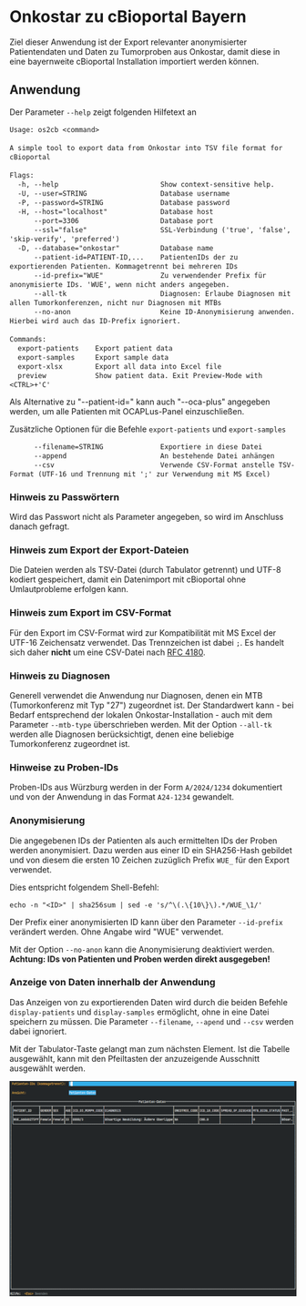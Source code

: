 # Onkostar zu cBioportal Bayern

Ziel dieser Anwendung ist der Export relevanter anonymisierter Patientendaten und Daten zu Tumorproben aus Onkostar,
damit diese in eine bayernweite cBioportal Installation importiert werden können.

## Anwendung

Der Parameter `--help` zeigt folgenden Hilfetext an

```
Usage: os2cb <command>

A simple tool to export data from Onkostar into TSV file format for cBioportal

Flags:
  -h, --help                         Show context-sensitive help.
  -U, --user=STRING                  Database username
  -P, --password=STRING              Database password
  -H, --host="localhost"             Database host
      --port=3306                    Database port
      --ssl="false"                  SSL-Verbindung ('true', 'false', 'skip-verify', 'preferred')
  -D, --database="onkostar"          Database name
      --patient-id=PATIENT-ID,...    PatientenIDs der zu exportierenden Patienten. Kommagetrennt bei mehreren IDs
      --id-prefix="WUE"              Zu verwendender Prefix für anonymisierte IDs. 'WUE', wenn nicht anders angegeben.
      --all-tk                       Diagnosen: Erlaube Diagnosen mit allen Tumorkonferenzen, nicht nur Diagnosen mit MTBs
      --no-anon                      Keine ID-Anonymisierung anwenden. Hierbei wird auch das ID-Prefix ignoriert.

Commands:
  export-patients    Export patient data
  export-samples     Export sample data
  export-xlsx        Export all data into Excel file
  preview            Show patient data. Exit Preview-Mode with <CTRL>+'C'
```

Als Alternative zu "--patient-id=" kann auch "--oca-plus" angegeben werden, um alle Patienten mit OCAPLus-Panel einzuschließen.

Zusätzliche Optionen für die Befehle `export-patients` und `export-samples`

```
      --filename=STRING              Exportiere in diese Datei
      --append                       An bestehende Datei anhängen
      --csv                          Verwende CSV-Format anstelle TSV-Format (UTF-16 und Trennung mit ';' zur Verwendung mit MS Excel)
```

### Hinweis zu Passwörtern

Wird das Passwort nicht als Parameter angegeben, so wird im Anschluss danach gefragt.

### Hinweis zum Export der Export-Dateien

Die Dateien werden als TSV-Datei (durch Tabulator getrennt) und UTF-8 kodiert gespeichert, damit ein Datenimport mit
cBioportal ohne Umlautprobleme erfolgen kann.

### Hinweis zum Export im CSV-Format

Für den Export im CSV-Format wird zur Kompatibilität mit MS Excel der UTF-16 Zeichensatz verwendet. Das Trennzeichen ist dabei `;`.
Es handelt sich daher **nicht** um eine CSV-Datei nach [RFC 4180](https://www.rfc-editor.org/rfc/rfc4180).

### Hinweis zu Diagnosen

Generell verwendet die Anwendung nur Diagnosen, denen ein MTB (Tumorkonferenz mit Typ "27") zugeordnet ist.
Der Standardwert kann - bei Bedarf entsprechend der lokalen Onkostar-Installation - auch mit dem Parameter `--mtb-type`
überschrieben werden.
Mit der Option `--all-tk` werden alle Diagnosen berücksichtigt, denen eine beliebige Tumorkonferenz zugeordnet ist.

### Hinweise zu Proben-IDs

Proben-IDs aus Würzburg werden in der Form `A/2024/1234` dokumentiert und von der Anwendung in das Format `A24-1234` gewandelt. 

### Anonymisierung

Die angegebenen IDs der Patienten als auch ermittelten IDs der Proben werden anonymisiert.
Dazu werden aus einer ID ein SHA256-Hash gebildet und von diesem die ersten 10 Zeichen zuzüglich Prefix `WUE_` für den
Export verwendet.

Dies entspricht folgendem Shell-Befehl:

```shell
echo -n "<ID>" | sha256sum | sed -e 's/^\(.\{10\}\).*/WUE_\1/'
```

Der Prefix einer anonymisierten ID kann über den Parameter `--id-prefix` verändert werden. Ohne Angabe wird "WUE" verwendet.

Mit der Option `--no-anon` kann die Anonymisierung deaktiviert werden. 
**Achtung: IDs von Patienten und Proben werden direkt ausgegeben!**

### Anzeige von Daten innerhalb der Anwendung

Das Anzeigen von zu exportierenden Daten wird durch die beiden Befehle `display-patients` und `display-samples` ermöglicht, ohne in eine Datei speichern zu müssen.
Die Parameter `--filename`, `--apend` und `--csv` werden dabei ignoriert.

Mit der Tabulator-Taste gelangt man zum nächsten Element. Ist die Tabelle ausgewählt, kann mit den Pfeiltasten der anzuzeigende Ausschnitt ausgewählt werden.

![Ansicht der Anzeige von Daten](display.gif)
